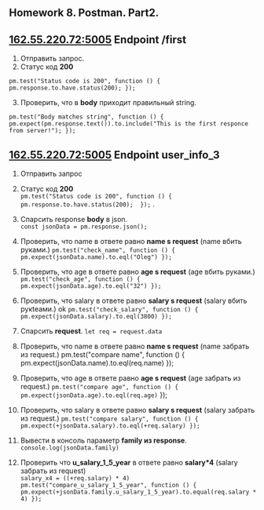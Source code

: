 ## Homework 8. Postman. Part2. 



##        [162.55.220.72:5005](http://162.55.220.72:5005/first)   Endpoint /first
 
1. Отправить запрос.
2. Статус код **200** 

 ` pm.test("Status code is 200", function () {
pm.response.to.have.status(200); }); `

3. Проверить, что в **body** приходит правильный string.

` pm.test("Body matches string", function () {
pm.expect(pm.response.text()).to.include("This is the first responce from server!"); }); `


##        [162.55.220.72:5005](http://162.55.220.72:5005/user_info_3 )   Endpoint user_info_3 



1. Отправить запрос
2. Статус код **200**   
` pm.test("Status code is 200", function () {
    pm.response.to.have.status(200); 
}); `
.
3. Спарсить response **body** в json.   
` const jsonData = pm.response.json(); `

4. Проверить, что name в ответе равно **name s request** (name вбить руками.)
`pm.test("check_name", function () {
    pm.expect(jsonData.name).to.eql("Oleg")
});`

5. Проверить, что age в ответе равно **age s request** (age вбить руками.)  
`pm.test("check_age", function () {
    pm.expect(jsonData.age).to.eql("32")
});`

6. Проверить, что salary в ответе равно **salary s request** (salary вбить рукteами.) ok
`pm.test("check_salary", function () {
    pm.expect(jsonData.salary).to.eql(3800)
});`


7. Спарсить **request**.
`let req = request.data`

8. Проверить, что name в ответе равно **name s request** (name забрать из request.)
pm.test("compare name", function () {
    pm.expect(jsonData.name).to.eql(req.name)
});

9. Проверить, что age в ответе равно **age s request** (age забрать из request.)
`pm.test("compare age", function () {
    pm.expect(jsonData.age).to.eql(req.age)`
});

10. Проверить, что salary в ответе равно **salary s request** (salary забрать из request.)
`pm.test("compare salary", function () {
    pm.expect(+jsonData.salary).to.eql(+req.salary)
});`

11. Вывести в консоль параметр **family из response**.    
`console.log(jsonData.family)`

12. Проверить что **u_salary_1_5_year** в ответе равно **salary*4** (salary забрать из request)   
`salary_x4 = ((+req.salary) * 4)
pm.test("compare_u_salary_1_5_year", function () {
    pm.expect(+jsonData.family.u_salary_1_5_year).to.equal(req.salary * 4)
});`
